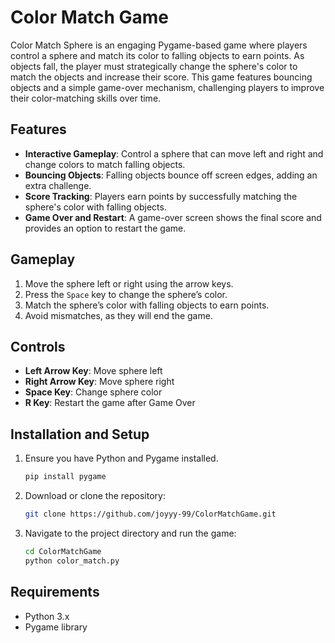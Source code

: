 # Color Match Game

Color Match Sphere is an engaging Pygame-based game where players control a sphere and match its color to falling objects to earn points. As objects fall, the player must strategically change the sphere's color to match the objects and increase their score. This game features bouncing objects and a simple game-over mechanism, challenging players to improve their color-matching skills over time.

## Features
- **Interactive Gameplay**: Control a sphere that can move left and right and change colors to match falling objects.
- **Bouncing Objects**: Falling objects bounce off screen edges, adding an extra challenge.
- **Score Tracking**: Players earn points by successfully matching the sphere's color with falling objects.
- **Game Over and Restart**: A game-over screen shows the final score and provides an option to restart the game.

## Gameplay
1. Move the sphere left or right using the arrow keys.
2. Press the `Space` key to change the sphere’s color.
3. Match the sphere’s color with falling objects to earn points.
4. Avoid mismatches, as they will end the game.

## Controls
- **Left Arrow Key**: Move sphere left
- **Right Arrow Key**: Move sphere right
- **Space Key**: Change sphere color
- **R Key**: Restart the game after Game Over

## Installation and Setup
1. Ensure you have Python and Pygame installed.
   ```bash
   pip install pygame
   ```
2. Download or clone the repository:
   ```bash
   git clone https://github.com/joyyy-99/ColorMatchGame.git
   ```
3. Navigate to the project directory and run the game:
   ```bash
   cd ColorMatchGame
   python color_match.py
   ```

## Requirements
- Python 3.x
- Pygame library



